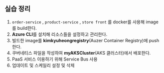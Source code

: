 ## 실습 정리 

1. `order-service` , `product-service` , `store front` 를 docker를 사용해 image를 build한다.
2. **Azure CLI**를 설치해 리소스들을 설정하고 관리한다. 
3. 빌드한 image를 **kimkyuheongregistry**(Auzer Container Registry)에 push 한다. 
4. 쿠버네티스 파일을 작성하여 **myAKSCluster**(AKS 클러스터)에서 배포한다. 
5. PaaS 서비스 이용하기 위해 Service Bus 사용
6. 업데이트 및 스케일리 설정 및 삭제

